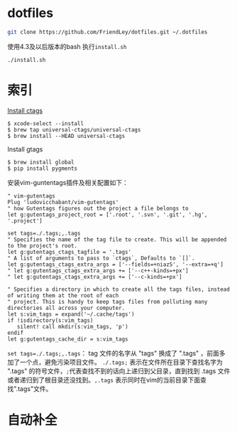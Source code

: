 # dotfiles

```bash
git clone https://github.com/FriendLey/dotfiles.git ~/.dotfiles
```

使用4.3及以后版本的bash 执行`install.sh`

```shell
./install.sh
```

# 索引

[Install ctags](http://docs.ctags.io/en/latest/building.html)

```shell
$ xcode-select --install
$ brew tap universal-ctags/universal-ctags
$ brew install --HEAD universal-ctags
```

Install gtags

```shell
$ brew install global
$ pip install pygments
```

安装vim-guntentags插件及相关配置如下：

```shell
" vim-gutentags
Plug 'ludovicchabant/vim-gutentags'
" how Gutentags figures out the project a file belongs to
let g:gutentags_project_root = ['.root', '.svn', '.git', '.hg', '.project']

set tags=./.tags;,.tags
" Specifies the name of the tag file to create. This will be appended to the project's root.
let g:gutentags_ctags_tagfile = '.tags'
" A list of arguments to pass to `ctags`, Defaults to `[]`.
let g:gutentags_ctags_extra_args = ['--fields=+niazS', '--extra=+q']
" let g:gutentags_ctags_extra_args += ['--c++-kinds=+px']
" let g:gutentags_ctags_extra_args += ['--c-kinds=+px']

" Specifies a directory in which to create all the tags files, instead of writing them at the root of each
" project. This is handy to keep tags files from polluting many directories all across your computer.
let s:vim_tags = expand('~/.cache/tags')
if !isdirectory(s:vim_tags)
   silent! call mkdir(s:vim_tags, 'p')
endif
let g:gutentags_cache_dir = s:vim_tags
```

`set tags=./.tags;,.tags`： tag 文件的名字从 "tags" 换成了 ".tags" ，前面多加了一个点，避免污染项目文件。 `./.tags;` 表示在文件所在目录下查找名字为 ".tags" 的符号文件，`;`代表查找不到的话向上递归到父目录，直到找到 .tags 文件或者递归到了根目录还没找到。`,.tags` 表示同时在vim的当前目录下面查找".tags"文件。

# 自动补全

